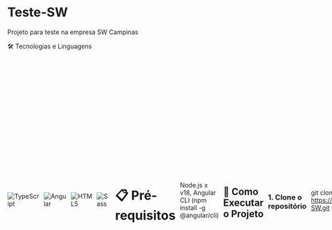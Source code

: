 # Teste-SW
Projeto para teste na empresa SW Campinas

🛠️ Tecnologias e Linguagens
<div style="display: flex; gap: 10px; align-items: center;">
<img src="https://img.shields.io/badge/TypeScript-3178C6?style=for-the-badge&logo=typescript&logoColor=white" alt="TypeScript" /> <img src="https://img.shields.io/badge/Angular-DD0031?style=for-the-badge&logo=angular&logoColor=white" alt="Angular" /> <img src="https://img.shields.io/badge/HTML5-E34F26?style=for-the-badge&logo=html5&logoColor=white" alt="HTML5" /> <img src="https://img.shields.io/badge/Sass-CC6699?style=for-the-badge&logo=sass&logoColor=white" alt="Sass" />

# 📋 Pré-requisitos
 Node.js ≥ v18,
 Angular CLI (npm install -g @angular/cli)

## 🚀 **Como Executar o Projeto**

### 1. **Clone o repositório**

git clone https://github.com/rafaelfriske/Teste-SW.git
cd Teste-SW

### 2. 📦 Instale as dependências
bash
npm install
### 3. ⚡ Inicie o servidor de desenvolvimento
bash
ng serve
👉 Acesse: http://localhost:4200

##  🔍 **Configuração Prévia (IMPORTANTE)**

Antes de fazer login, verifique a URL da API no arquivo:  
`src/environments/environment.ts`  

###  📌 **No meu caso específico:**  
```typescript
export const environment = {
  apiUrl: 'https://localhost:44307/api' // IIS Express padrão
};

🔗 Documentação da API: Link aqui https://github.com/rafaelfriske/api-sw/blob/main/README.md

##  🔐 Como Usar (Login de Teste)

## 📝 Credenciais de Teste
E-mail: `teste@teste.com`  
Senha: `123456`

## 🚀 Passos para Login
1. Acesse a página de login em `http://localhost:4200/login`
2. Insira as credenciais acima
3. Clique no botão **"Entrar"**


## ✨ Funcionalidades

Adicionar:	Preencha título, descrição e data; a tabela atualiza automaticamente

Editar: Altere o status (Pendente/Concluído) no modal e salve as mudanças

Remover: Remoção visual (os dados permanecem no banco para relatórios)


## 🏆 Considerações Finais

### 💡 Sobre o Projeto
Todas as funcionalidades que utilizei para desenvolver o projeto (como pegar o valor do status pelo data e utiliza-lo no modal), são funcionalidades que já utilizo no meu dia a dia. Como também a atualização em tempo real após cada interatividade na tela.

Para desenvolver o front tive ajuda da IA DeepSeek.


## Considerações finais

### 🕒 **Desenvolvimento:** 2 dias (Sábado/Domingo)

Fico à disposição para dúvidas ou uma conversa. Obrigado pela oportunidade!

Se precisar de mais alguma ajuda ou quiser que eu revise algum trecho específico, fico à disposição!
